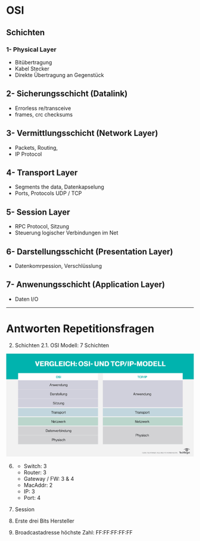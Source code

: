# OSI

## Schichten

### 1- Physical Layer

* Bitübertragung
* Kabel Stecker
* Direkte Übertragung an Gegenstück

## 2- Sicherungsschicht (Datalink)

* Errorless re/transceive
* frames, crc checksums

## 3- Vermittlungsschicht (Network Layer)

* Packets, Routing,
* IP Protocol

## 4- Transport Layer

* Segments the data, Datenkapselung
* Ports, Protocols UDP / TCP

## 5- Session Layer

* RPC Protocol, Sitzung
* Steuerung logischer Verbindungen im Net

## 6- Darstellungsschicht (Presentation Layer)

* Datenkomrpession, Verschlüsslung

## 7- Anwenungsschicht (Application Layer)

* Daten I/O

---

# Antworten Repetitionsfragen

2. Schichten
2.1. OSI Modell: 7 Schichten

![](./Vergleich-OSI-und-TCp-ip-Modell-deutsch_mobile.png)

6.
    * Switch: 3
    * Router: 3
    * Gateway / FW: 3 & 4
    * MacAddr: 2
    * IP: 3
    * Port: 4

7. Session
8. Erste drei Bits Hersteller
9. Broadcastadresse höchste Zahl: FF:FF:FF:FF:FF